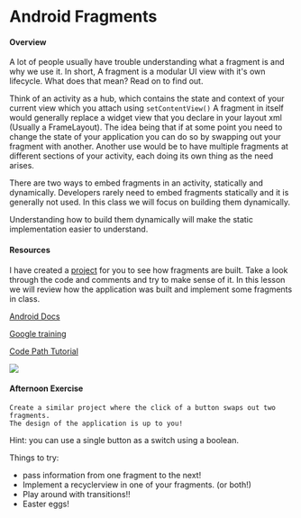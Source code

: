 # Android Fragments  

#### Overview
A lot of people usually have trouble understanding what a fragment is and why we use it. In short, A fragment is a modular UI view with it's own lifecycle. What does that mean? Read on to find out. 

Think of an activity as a hub, which contains the state and context of your current view which you attach using `setContentView()` A fragment in itself would generally replace a widget view that you declare in your layout xml (Usually a FrameLayout). The idea being that if at some point you need to change the state of your application you can do so by swapping out your fragment with another. Another use would be to have multiple fragments at different sections of your activity, each doing its own thing as the need arises. 

There are two ways to embed fragments in an activity, statically and dynamically. Developers rarely need to embed fragments statically and it is generally not used. In this class we will focus on building them dynamically. 

Understanding how to build them dynamically will make the static implementation easier to understand. 

#### Resources

I have created a [project](https://github.com/lighterletter/FragmentLesson) for you to see how fragments are built. Take a look through the code and comments and try to make sense of it. In this lesson we will review how the application was built and implement some fragments in class. 

[Android Docs](https://developer.android.com/guide/components/fragments.html)

[Google training](https://developer.android.com/training/basics/fragments/index.html)

[Code Path Tutorial](https://guides.codepath.com/android/creating-and-using-fragments)

![](https://github.com/lighterletter/FragmentLesson/blob/master/sample/fragment_gif_demo.gif)

#### Afternoon Exercise

```
Create a similar project where the click of a button swaps out two fragments.
The design of the application is up to you!
```
Hint: you can use a single button as a switch using a boolean.

Things to try:
* pass information from one fragment to the next!
* Implement a recyclerview in one of your fragments. (or both!)
* Play around with transitions!!
* Easter eggs!
